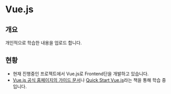 # Vue.js

## 개요
개인적으로 학습한 내용을  업로드 합니다.

## 현황
* 현재 진행중인 프로젝트에서 Vue.js로 Frontend단을 개발하고 있습니다.
* [Vue.js 공식 홈페이지의 가이드 문서](https://kr.vuejs.org/v2/guide/)나 [Quick Start Vue.js](http://rubypaper.tistory.com/entry/Vuejs-%ED%80%B5-%EC%8A%A4%ED%83%80%ED%8A%B8%EA%B0%80-%EC%A4%84%EA%B0%84%EB%90%98%EC%97%88%EC%8A%B5%EB%8B%88%EB%8B%A4)라는 책을 통해 학습 중 입니다.
